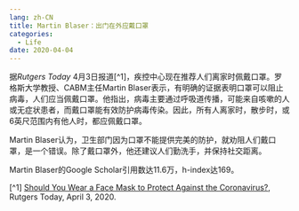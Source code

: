 ```yaml
---
lang: zh-CN
title: Martin Blaser：出门在外应戴口罩
categories:
  - Life
date: 2020-04-04
---
```


据*Rutgers Today* 4月3日报道[^1]，疾控中心现在推荐人们离家时佩戴口罩。罗格斯大学教授、CABM主任Martin Blaser表示，有明确的证据表明口罩可以阻止病毒，人们应当佩戴口罩。他指出，病毒主要通过呼吸道传播，可能来自咳嗽的人或无症状患者，而戴口罩能有效防护病毒传染。因此，所有人离家时，散步时，或6英尺范围内有他人时，都应佩戴口罩。

Martin Blaser认为，卫生部门因为口罩不能提供完美的防护，就劝阻人们戴口罩，是一个错误。除了戴口罩外，他还建议人们勤洗手，并保持社交距离。

Martin Blaser的Google Scholar引用数达11.6万，h-index达169。

[^1] [Should You Wear a Face Mask to Protect Against the Coronavirus?](https://www.rutgers.edu/news/should-you-wear-face-mask-protect-against-coronavirus), Rutgers Today, April 3, 2020.
